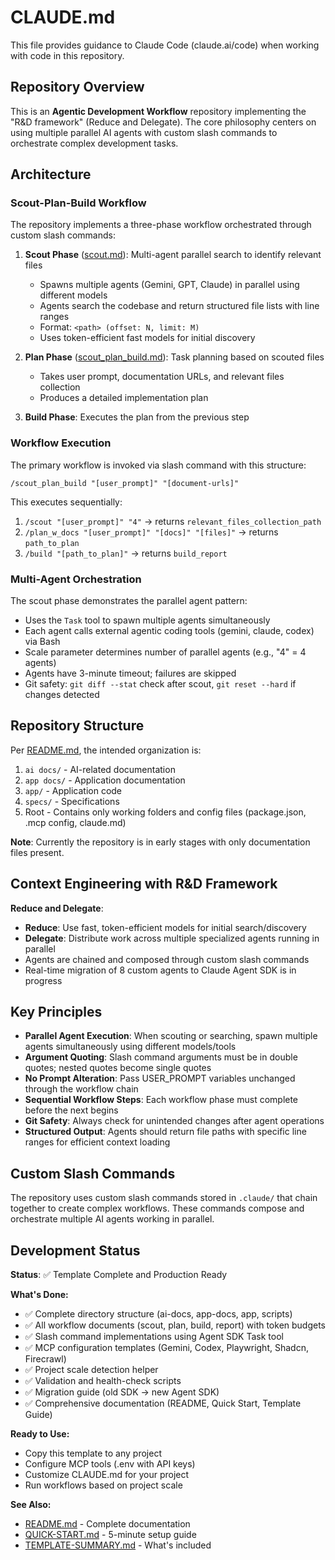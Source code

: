 # CLAUDE.md

This file provides guidance to Claude Code (claude.ai/code) when working with code in this repository.

## Repository Overview

This is an **Agentic Development Workflow** repository implementing the "R&D framework" (Reduce and Delegate). The core philosophy centers on using multiple parallel AI agents with custom slash commands to orchestrate complex development tasks.

## Architecture

### Scout-Plan-Build Workflow

The repository implements a three-phase workflow orchestrated through custom slash commands:

1. **Scout Phase** ([scout.md](scout.md)): Multi-agent parallel search to identify relevant files
   - Spawns multiple agents (Gemini, GPT, Claude) in parallel using different models
   - Agents search the codebase and return structured file lists with line ranges
   - Format: `<path> (offset: N, limit: M)`
   - Uses token-efficient fast models for initial discovery

2. **Plan Phase** ([scout_plan_build.md](scout_plan_build.md)): Task planning based on scouted files
   - Takes user prompt, documentation URLs, and relevant files collection
   - Produces a detailed implementation plan

3. **Build Phase**: Executes the plan from the previous step

### Workflow Execution

The primary workflow is invoked via slash command with this structure:
```
/scout_plan_build "[user_prompt]" "[document-urls]"
```

This executes sequentially:
1. `/scout "[user_prompt]" "4"` → returns `relevant_files_collection_path`
2. `/plan_w_docs "[user_prompt]" "[docs]" "[files]"` → returns `path_to_plan`
3. `/build "[path_to_plan]"` → returns `build_report`

### Multi-Agent Orchestration

The scout phase demonstrates the parallel agent pattern:
- Uses the `Task` tool to spawn multiple agents simultaneously
- Each agent calls external agentic coding tools (gemini, claude, codex) via Bash
- Scale parameter determines number of parallel agents (e.g., "4" = 4 agents)
- Agents have 3-minute timeout; failures are skipped
- Git safety: `git diff --stat` check after scout, `git reset --hard` if changes detected

## Repository Structure

Per [README.md](README.md), the intended organization is:
1. `ai docs/` - AI-related documentation
2. `app docs/` - Application documentation
3. `app/` - Application code
4. `specs/` - Specifications
5. Root - Contains only working folders and config files (package.json, .mcp config, claude.md)

**Note**: Currently the repository is in early stages with only documentation files present.

## Context Engineering with R&D Framework

**Reduce and Delegate**:
- **Reduce**: Use fast, token-efficient models for initial search/discovery
- **Delegate**: Distribute work across multiple specialized agents running in parallel
- Agents are chained and composed through custom slash commands
- Real-time migration of 8 custom agents to Claude Agent SDK is in progress

## Key Principles

- **Parallel Agent Execution**: When scouting or searching, spawn multiple agents simultaneously using different models/tools
- **Argument Quoting**: Slash command arguments must be in double quotes; nested quotes become single quotes
- **No Prompt Alteration**: Pass USER_PROMPT variables unchanged through the workflow chain
- **Sequential Workflow Steps**: Each workflow phase must complete before the next begins
- **Git Safety**: Always check for unintended changes after agent operations
- **Structured Output**: Agents should return file paths with specific line ranges for efficient context loading

## Custom Slash Commands

The repository uses custom slash commands stored in `.claude/` that chain together to create complex workflows. These commands compose and orchestrate multiple AI agents working in parallel.

## Development Status

**Status**: ✅ Template Complete and Production Ready

**What's Done:**
- ✅ Complete directory structure (ai-docs, app-docs, app, scripts)
- ✅ All workflow documents (scout, plan, build, report) with token budgets
- ✅ Slash command implementations using Agent SDK Task tool
- ✅ MCP configuration templates (Gemini, Codex, Playwright, Shadcn, Firecrawl)
- ✅ Project scale detection helper
- ✅ Validation and health-check scripts
- ✅ Migration guide (old SDK → new Agent SDK)
- ✅ Comprehensive documentation (README, Quick Start, Template Guide)

**Ready to Use:**
- Copy this template to any project
- Configure MCP tools (.env with API keys)
- Customize CLAUDE.md for your project
- Run workflows based on project scale

**See Also:**
- [README.md](README.md) - Complete documentation
- [QUICK-START.md](QUICK-START.md) - 5-minute setup guide
- [TEMPLATE-SUMMARY.md](TEMPLATE-SUMMARY.md) - What's included
